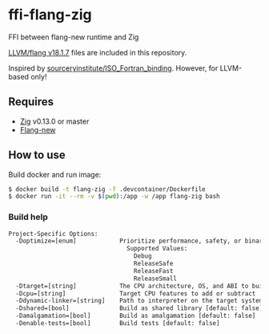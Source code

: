 # ffi-flang-zig

FFI between flang-new runtime and Zig

[LLVM/flang v18.1.7](https://github.com/llvm/llvm-project/tree/llvmorg-18.1.7/flang) files are included in this repository.

Inspired by [sourceryinstitute/ISO_Fortran_binding](https://github.com/sourceryinstitute/ISO_Fortran_binding). However, for LLVM-based only!

## Requires

- [Zig](https://ziglang.org/download) v0.13.0 or master
- [Flang-new](https://github.com/llvm/llvm-project/tree/llvmorg-18.1.7/flang)


## How to use

Build docker and run image:

```bash
$ docker build -t flang-zig -f .devcontainer/Dockerfile
$ docker run -it --rm -v $(pwd):/app -w /app flang-zig bash
```

### Build help

```bash
Project-Specific Options:
  -Doptimize=[enum]            Prioritize performance, safety, or binary size
                                 Supported Values:
                                   Debug
                                   ReleaseSafe
                                   ReleaseFast
                                   ReleaseSmall
  -Dtarget=[string]            The CPU architecture, OS, and ABI to build for
  -Dcpu=[string]               Target CPU features to add or subtract
  -Ddynamic-linker=[string]    Path to interpreter on the target system
  -Dshared=[bool]              Build as shared library [default: false]
  -Damalgamation=[bool]        Build as amalgamation [default: false]
  -Denable-tests=[bool]        Build tests [default: false]
```
